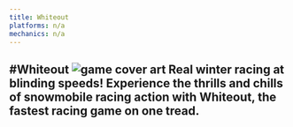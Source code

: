 ```yaml
---
title: Whiteout
platforms: n/a
mechanics: n/a
---
```

#Whiteout
![game cover art](//images.igdb.com/igdb/image/upload/t_thumb/wsdk1iynhdyv3wltnzxx.jpg "Logo Title Text 1")
Real winter racing at blinding speeds! Experience the thrills and chills of snowmobile racing action with Whiteout, the fastest racing game on one tread.
-
